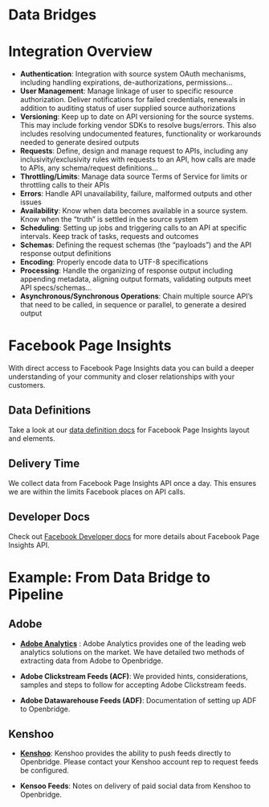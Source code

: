 # Data Bridges


# Integration Overview

* **Authentication**: Integration with source system OAuth mechanisms, including handling expirations, de-authorizations, permissions…
* **User Management**: Manage linkage of user to specific resource authorization. Deliver notifications for failed credentials, renewals in addition to auditing status of user supplied source authorizations
* **Versioning**: Keep up to date on API versioning for the source systems. This may include forking vendor SDKs to resolve bugs/errors. This also includes resolving undocumented features, functionality or workarounds needed to generate desired outputs
* **Requests**: Define, design and manage request to APIs, including any inclusivity/exclusivity rules with requests to an API, how calls are made to APIs, any schema/request definitions…
* **Throttling/Limits**: Manage data source Terms of Service for limits or throttling calls to their APIs
* **Errors**: Handle API unavailability, failure, malformed outputs and other issues
* **Availability**: Know when data becomes available in a source system. Know when the “truth” is settled in the source system
* **Scheduling**: Setting up jobs and triggering calls to an API at specific intervals. Keep track of tasks, requests and outcomes
* **Schemas**: Defining the request schemas (the “payloads”) and the API response output definitions
* **Encoding**: Properly encode data to UTF-8 specifications
* **Processing**: Handle the organizing of response output including appending metadata, aligning output formats, validating outputs meet API specs/schemas…
* **Asynchronous/Synchronous Operations**: Chain multiple source API’s that need to be called, in sequence or parallel, to generate a desired output

# Facebook Page Insights

With direct access to Facebook Page Insights data you can build a deeper understanding of your community and closer relationships with your customers.

## Data Definitions

Take a look at our [data definition docs](https://docs.google.com/spreadsheets/d/1nM1s8wjTjAHqGu3YPIysMc8pRgbnh7zCYUKmq97y5T0/edit?usp=sharing) for Facebook Page Insights layout and elements.

## Delivery Time

We collect data from Facebook Page Insights API once a day. This ensures we are within the limits Facebook places on API calls.

## Developer Docs

Check out [Facebook Developer docs](https://developers.facebook.com/docs/platforminsights/page) for more details about Facebook Page Insights API.


# Example: From Data Bridge to Pipeline

## Adobe
- **[Adobe Analytics](http://www.adobe.com/solutions/digital-analytics.html)** : Adobe Analytics provides one of the leading web analytics solutions on the market. We have detailed two methods of extracting data from Adobe to Openbridge.

 - **Adobe Clickstream Feeds (ACF)**: We provided hints, considerations, samples and steps to follow for accepting Adobe Clickstream feeds.

 - **Adobe Datawarehouse Feeds (ADF)**: Documentation of setting up ADF to Openbridge.


## Kenshoo
- **[Kenshoo](http://kenshoo.com)**: Kenshoo provides the ability to push feeds directly to Openbridge. Please contact your Kenshoo account rep to request feeds be configured.

 - **Kensoo Feeds**: Notes on delivery of paid social data from Kenshoo to Openbridge.
